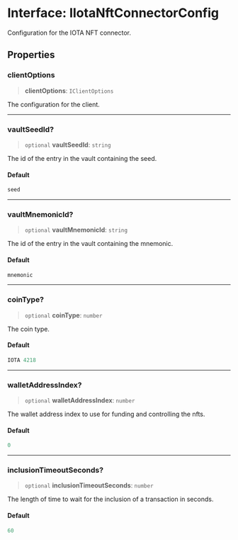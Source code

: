 # Interface: IIotaNftConnectorConfig

Configuration for the IOTA NFT connector.

## Properties

### clientOptions

> **clientOptions**: `IClientOptions`

The configuration for the client.

***

### vaultSeedId?

> `optional` **vaultSeedId**: `string`

The id of the entry in the vault containing the seed.

#### Default

```ts
seed
```

***

### vaultMnemonicId?

> `optional` **vaultMnemonicId**: `string`

The id of the entry in the vault containing the mnemonic.

#### Default

```ts
mnemonic
```

***

### coinType?

> `optional` **coinType**: `number`

The coin type.

#### Default

```ts
IOTA 4218
```

***

### walletAddressIndex?

> `optional` **walletAddressIndex**: `number`

The wallet address index to use for funding and controlling the nfts.

#### Default

```ts
0
```

***

### inclusionTimeoutSeconds?

> `optional` **inclusionTimeoutSeconds**: `number`

The length of time to wait for the inclusion of a transaction in seconds.

#### Default

```ts
60
```
